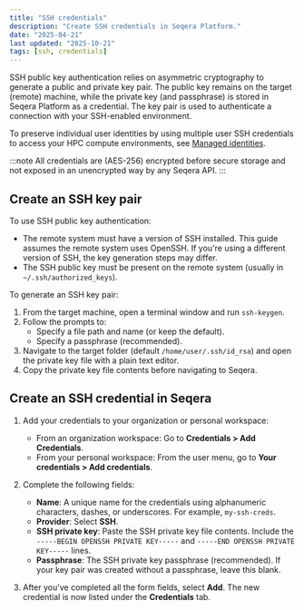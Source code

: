 ```yaml
---
title: "SSH credentials"
description: "Create SSH credentials in Seqera Platform."
date: "2025-04-21"
last updated: "2025-10-21"
tags: [ssh, credentials]
---
```


SSH public key authentication relies on asymmetric cryptography to generate a public and private key pair. The public key remains on the target (remote) machine, while the private key (and passphrase) is stored in Seqera Platform as a credential. The key pair is used to authenticate a connection with your SSH-enabled environment.

To preserve individual user identities by using multiple user SSH credentials to access your HPC compute environments, see [Managed identities](./managed_identities).

:::note
All credentials are (AES-256) encrypted before secure storage and not exposed in an unencrypted way by any Seqera API.
:::

## Create an SSH key pair

To use SSH public key authentication:

- The remote system must have a version of SSH installed. This guide assumes the remote system uses OpenSSH. If you're using a different version of SSH, the key generation steps may differ.
- The SSH public key must be present on the remote system (usually in `~/.ssh/authorized_keys`).

To generate an SSH key pair:

1.  From the target machine, open a terminal window and run `ssh-keygen`.
2.  Follow the prompts to:
    - Specify a file path and name (or keep the default).
    - Specify a passphrase (recommended).
3. Navigate to the target folder (default `/home/user/.ssh/id_rsa`) and open the private key file with a plain text editor.
4. Copy the private key file contents before navigating to Seqera.

## Create an SSH credential in Seqera

1.  Add your credentials to your organization or personal workspace:
    - From an organization workspace: Go to **Credentials > Add Credentials**.
    - From your personal workspace: From the user menu, go to **Your credentials > Add credentials**.

2.  Complete the following fields:
    - **Name**: A unique name for the credentials using alphanumeric characters, dashes, or underscores. For example, `my-ssh-creds`.
    - **Provider**: Select **SSH**.
    - **SSH private key**: Paste the SSH private key file contents. Include the `-----BEGIN OPENSSH PRIVATE KEY-----` and `-----END OPENSSH PRIVATE KEY-----` lines.
    - **Passphrase**: The SSH private key passphrase (recommended). If your key pair was created without a passphrase, leave this blank.

3.  After you've completed all the form fields, select **Add**. The new credential is now listed under the **Credentials** tab.
